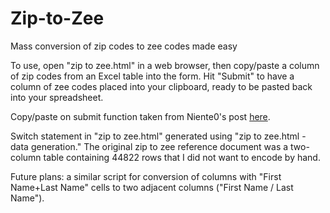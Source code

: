 # Zip-to-Zee
Mass conversion of zip codes to zee codes made easy

To use, open "zip to zee.html" in a web browser, then copy/paste a column of zip codes from an Excel table into the form. Hit "Submit" to have a column of zee codes placed into your clipboard, ready to be pasted back into your spreadsheet.

Copy/paste on submit function taken from Niente0's post [here](https://stackoverflow.com/questions/26053004/copy-whole-html-table-to-clipboard-javascript).

Switch statement in "zip to zee.html" generated using "zip to zee.html - data generation." The original zip to zee reference document was a two-column table containing 44822 rows that I did not want to encode by hand.

Future plans: a similar script for conversion of columns with "First Name+Last Name" cells to two adjacent columns ("First Name / Last Name").
